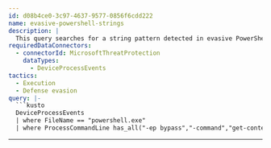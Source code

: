 ```yaml
---
id: d08b4ce0-3c97-4637-9577-0856f6cdd222
name: evasive-powershell-strings
description: |
  This query searches for a string pattern detected in evasive PowerShell usage. Jupyter or SolarMarker will iterate on this pattern multiple times to read data and call additional processes. This query is not fully specific to Jupyter or SolarMarker, and will also return other malicious malware, but is unlikely to return false positives.
requiredDataConnectors:
  - connectorId: MicrosoftThreatProtection
    dataTypes:
      - DeviceProcessEvents
tactics:
  - Execution
  - Defense evasion
query: |-
  ```kusto
  DeviceProcessEvents
  | where FileName == "powershell.exe"
  | where ProcessCommandLine has_all("-ep bypass","-command","get-content","remove-item","iex")
  ```
---
```


